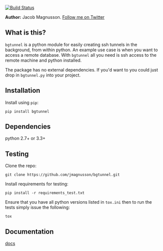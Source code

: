 [![Build Status](https://travis-ci.org/jmagnusson/bgtunnel.png?branch=master)](https://travis-ci.org/jmagnusson/bgtunnel)

**Author:** Jacob Magnusson. [Follow me on Twitter][twitter]


## What is this?

`bgtunnel` is a python module for easily creating ssh tunnels in the background, from within python. An example use case is when you want to access a remote database. With `bgtunnel` all you need is ssh access to the remote machine and python installed.

The package has no external dependencies. If you'd want to you could just drop in `bgtunnel.py` into your project.


## Installation

Install using `pip`:

    pip install bgtunnel


## Dependencies

python 2.7+ or 3.3+


## Testing

Clone the repo:

    git clone https://github.com/jmagnusson/bgtunnel.git

Install requirements for testing:

    pip install -r requirements_test.txt

Ensure that you have all python versions listed in `tox.ini` then to run the tests simply issue the following:

    tox


## Documentation
[docs]

[twitter]: https://twitter.com/jacobsvante_
[docs]: https://github.com/jmagnusson/bgtunnel/blob/master/bgtunnel.py#L1
